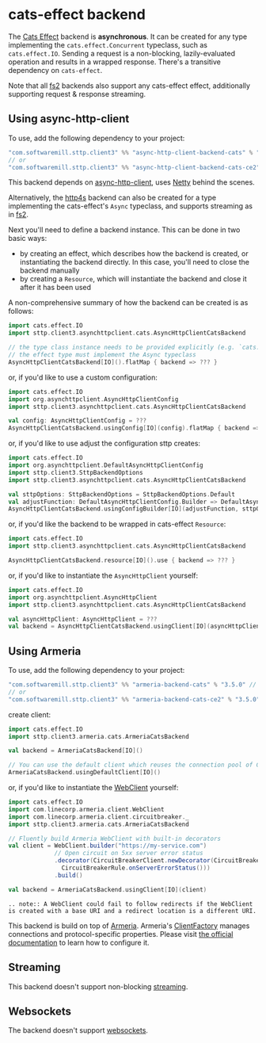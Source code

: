 # cats-effect backend

The [Cats Effect](https://github.com/typelevel/cats-effect) backend is **asynchronous**. It can be created for any type implementing the `cats.effect.Concurrent` typeclass, such as `cats.effect.IO`. Sending a request is a non-blocking, lazily-evaluated operation and results in a wrapped response. There's a transitive dependency on `cats-effect`. 

Note that all [fs2](fs2.md) backends also support any cats-effect effect, additionally supporting request & response streaming.

## Using async-http-client

To use, add the following dependency to your project:

```scala
"com.softwaremill.sttp.client3" %% "async-http-client-backend-cats" % "3.5.0" // for cats-effect 3.x
// or
"com.softwaremill.sttp.client3" %% "async-http-client-backend-cats-ce2" % "3.5.0" // for cats-effect 2.x
```
           
This backend depends on [async-http-client](https://github.com/AsyncHttpClient/async-http-client), uses [Netty](http://netty.io) behind the scenes. 

Alternatively, the [http4s](http4s.md) backend can also be created for a type implementing the cats-effect's `Async` typeclass, and supports streaming as in [fs2](fs2.md).

Next you'll need to define a backend instance. This can be done in two basic ways:

* by creating an effect, which describes how the backend is created, or instantiating the backend directly. In this case, you'll need to close the backend manually
* by creating a `Resource`, which will instantiate the backend and close it after it has been used

A non-comprehensive summary of how the backend can be created is as follows:

```scala
import cats.effect.IO
import sttp.client3.asynchttpclient.cats.AsyncHttpClientCatsBackend

// the type class instance needs to be provided explicitly (e.g. `cats.effect.IO`). 
// the effect type must implement the Async typeclass
AsyncHttpClientCatsBackend[IO]().flatMap { backend => ??? }
```

or, if you'd like to use a custom configuration:

```scala
import cats.effect.IO
import org.asynchttpclient.AsyncHttpClientConfig
import sttp.client3.asynchttpclient.cats.AsyncHttpClientCatsBackend

val config: AsyncHttpClientConfig = ???
AsyncHttpClientCatsBackend.usingConfig[IO](config).flatMap { backend => ??? }
```

or, if you'd like to use adjust the configuration sttp creates:

```scala
import cats.effect.IO
import org.asynchttpclient.DefaultAsyncHttpClientConfig
import sttp.client3.SttpBackendOptions
import sttp.client3.asynchttpclient.cats.AsyncHttpClientCatsBackend

val sttpOptions: SttpBackendOptions = SttpBackendOptions.Default  
val adjustFunction: DefaultAsyncHttpClientConfig.Builder => DefaultAsyncHttpClientConfig.Builder = ???
AsyncHttpClientCatsBackend.usingConfigBuilder[IO](adjustFunction, sttpOptions).flatMap { backend => ??? }
```

or, if you'd like the backend to be wrapped in cats-effect `Resource`:

```scala
import cats.effect.IO
import sttp.client3.asynchttpclient.cats.AsyncHttpClientCatsBackend

AsyncHttpClientCatsBackend.resource[IO]().use { backend => ??? }
```

or, if you'd like to instantiate the `AsyncHttpClient` yourself:

```scala
import cats.effect.IO
import org.asynchttpclient.AsyncHttpClient
import sttp.client3.asynchttpclient.cats.AsyncHttpClientCatsBackend

val asyncHttpClient: AsyncHttpClient = ???  
val backend = AsyncHttpClientCatsBackend.usingClient[IO](asyncHttpClient)
```

## Using Armeria

To use, add the following dependency to your project:

```scala
"com.softwaremill.sttp.client3" %% "armeria-backend-cats" % "3.5.0" // for cats-effect 3.x
// or
"com.softwaremill.sttp.client3" %% "armeria-backend-cats-ce2" % "3.5.0" // for cats-effect 2.x
```

create client:

```scala
import cats.effect.IO
import sttp.client3.armeria.cats.ArmeriaCatsBackend

val backend = ArmeriaCatsBackend[IO]()

// You can use the default client which reuses the connection pool of ClientFactory.ofDefault()
ArmeriaCatsBackend.usingDefaultClient[IO]()
```

or, if you'd like to instantiate the [WebClient](https://armeria.dev/docs/client-http) yourself:

```scala
import cats.effect.IO
import com.linecorp.armeria.client.WebClient
import com.linecorp.armeria.client.circuitbreaker._
import sttp.client3.armeria.cats.ArmeriaCatsBackend

// Fluently build Armeria WebClient with built-in decorators
val client = WebClient.builder("https://my-service.com")
             // Open circuit on 5xx server error status
             .decorator(CircuitBreakerClient.newDecorator(CircuitBreaker.ofDefaultName(),
               CircuitBreakerRule.onServerErrorStatus()))
             .build()

val backend = ArmeriaCatsBackend.usingClient[IO](client)
```

```eval_rst
.. note:: A WebClient could fail to follow redirects if the WebClient is created with a base URI and a redirect location is a different URI.
```

This backend is build on top of [Armeria](https://armeria.dev/docs/client-http).
Armeria's [ClientFactory](https://armeria.dev/docs/client-factory) manages connections and protocol-specific properties.
Please visit [the official documentation](https://armeria.dev/docs/client-factory) to learn how to configure it.

## Streaming

This backend doesn't support non-blocking [streaming](../requests/streaming.md).

## Websockets

The backend doesn't support [websockets](../websockets.md).
